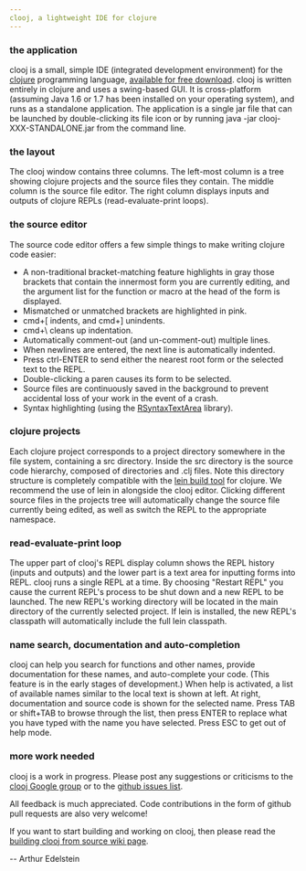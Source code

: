 ```yaml
---
clooj, a lightweight IDE for clojure
---
```


### the application
clooj is a small, simple IDE (integrated development environment) for the [clojure](http://clojure.org) programming language, [available for free download](https://github.com/arthuredelstein/clooj/downloads). clooj is written entirely in clojure and uses a swing-based GUI. It is cross-platform (assuming Java 1.6 or 1.7 has been installed on your operating system), and runs as a standalone application. The application is a single jar file that can be launched by double-clicking its file icon or by running
java -jar clooj-XXX-STANDALONE.jar from the command line.

### the layout
The clooj window contains three columns. The left-most column is a tree showing clojure projects and the source files they contain. The middle column is the source file editor. The right column displays inputs and outputs of clojure REPLs (read-evaluate-print loops).

### the source editor
The source code editor offers a few simple things to make writing clojure code easier:

 *  A non-traditional bracket-matching feature highlights in gray those brackets that contain the innermost form you are currently editing, and the argument list for the function or macro at the head of the form is displayed.
 *  Mismatched or unmatched brackets are highlighted in pink.
 *  cmd+[ indents, and cmd+] unindents.
 *  cmd+\ cleans up indentation.
 *  Automatically comment-out (and un-comment-out) multiple lines.
 *  When newlines are entered, the next line is automatically indented. 
 *  Press ctrl-ENTER to send either the nearest root form or the selected text to the REPL.
 *  Double-clicking a paren causes its form to be selected.
 *  Source files are continuously saved in the background to prevent accidental loss of your work in the event of a crash.
 *  Syntax highlighting (using the [RSyntaxTextArea](http://fifesoft.com/rsyntaxtextarea/) library).

### clojure projects
Each clojure project corresponds to a project directory somewhere in the file system, containing a src directory. Inside the src directory is the source code hierarchy, composed of directories and .clj files. Note this directory structure is completely compatible with the [lein build tool](http://leiningen.org/) for clojure. We recommend the use of lein in alongside the clooj editor. Clicking different source files in the projects tree will automatically change the source file currently being edited, as well as switch the REPL to the appropriate namespace.

### read-evaluate-print loop
The upper part of clooj's REPL display column shows the REPL history (inputs and outputs) and the lower part is a text area for inputting forms into REPL. clooj runs a single REPL at a time. By choosing "Restart REPL" you cause the current REPL's process to be shut down and a new REPL to be launched. The new REPL's working directory will be located in the main directory of the currently selected project. If lein is installed, the new REPL's classpath will automatically include the full lein classpath.

### name search, documentation and auto-completion
clooj can help you search for functions and other names, provide documentation for these names, and auto-complete your code. (This feature is in the early stages of development.) When help is activated, a list of available names similar to the local text is shown at left. At right, documentation and source code is shown for the selected name. Press TAB or shift+TAB to browse through the list, then press ENTER to replace what you have typed with the name you have selected. Press ESC to get out of help mode.

### more work needed
clooj is a work in progress. Please post any suggestions or criticisms to the [clooj Google group](http://groups.google.com/group/clooj) or to the [github issues list](https://github.com/arthuredelstein/clooj/issues).

All feedback is much appreciated. Code contributions in the form of github pull requests are also very welcome!

If you want to start building and working on clooj, then please read the [building clooj from source wiki
page](https://github.com/arthuredelstein/clooj/wiki/Building-clooj).

-- Arthur Edelstein

